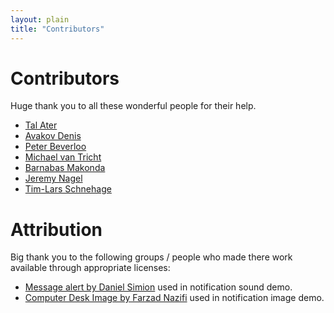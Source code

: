 ```yaml
---
layout: plain
title: "Contributors"
---
```

# Contributors

Huge thank you to all these wonderful people for their help.

- [Tal Ater](https://talater.com)
- [Avakov Denis](https://github.com/Den3er)
- [Peter Beverloo](http://peter.sh/)
- [Michael van Tricht](https://swordbeta.com/)
- [Barnabas Makonda](https://github.com/MAKOSCAFEE)
- [Jeremy Nagel](https://github.com/jeznag)
- [Tim-Lars Schnehage](https://github.com/Tallon1252)

# Attribution

Big thank you to the following groups / people who made there work available
through appropriate licenses:

- [Message alert by Daniel Simion](http://soundbible.com/2155-Text-Message-Alert-2.html) used in notification sound demo.
- [Computer Desk Image by Farzad Nazifi](https://unsplash.com/search/phone?photo=p-xSl33Wxyc) used in notification image demo.
